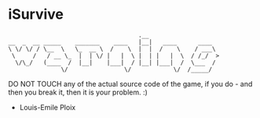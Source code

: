# iSurvive
```
                                     .__                    
__  _  __ _____    _______    ____   |__|   ____      ____  
\ \/ \/ / \__  \   \_  __ \  /    \  |  |  /    \    / ___\ 
 \     /   / __ \_  |  | \/ |   |  \ |  | |   |  \  / /_/  >
  \/\_/   (____  /  |__|    |___|  / |__| |___|  /  \___  / 
               \/                \/            \/  /_____/  
```

DO NOT TOUCH any of the actual source code of the game, if you do - and then you break it, then it is your problem. :)
- Louis-Emile Ploix